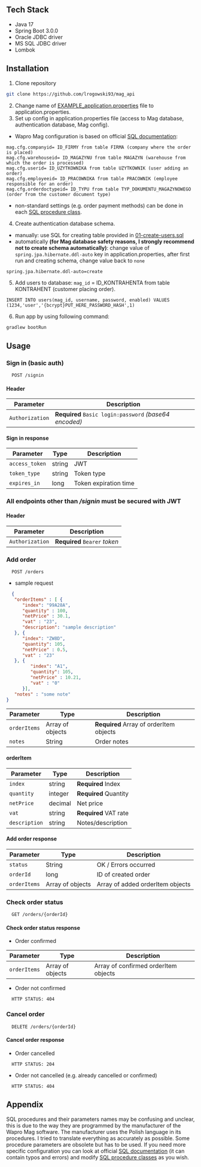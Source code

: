 ## Tech Stack

* Java 17
* Spring Boot 3.0.0
* Oracle JDBC driver
* MS SQL JDBC driver
* Lombok

## Installation

1. Clone repository

```bash
git clone https://github.com/lrogowski93/mag_api
```
2. Change name of [EXAMPLE_application.properties](/src/main/resources/application.properties) file to application.properties.
3. Set up config in application.properties file (access to Mag database, authentication database, Mag config).
* Wapro Mag configuration is based on official [SQL documentation](https://wapro24bis.assecobs.pl/plikownia/WAPRO%20Mag/Dokumentacja%20techniczna/WAPRO%20Mag%20Dokumentacja%20procedur%20SQL.pdf):
```properties
mag.cfg.companyid= ID_FIRMY from table FIRMA (company where the order is placed)
mag.cfg.warehouseid= ID_MAGAZYNU from table MAGAZYN (warehouse from which the order is processed)
mag.cfg.userid= ID_UZYTKOWNIKA from table UZYTKOWNIK (user adding an order)
mag.cfg.employeeid= ID_PRACOWNIKA from table PRACOWNIK (employee responsible for an order)
mag.cfg.orderdoctypeid= ID_TYPU from table TYP_DOKUMENTU_MAGAZYNOWEGO (order from the customer document type)
```
* non-standard settings (e.g. order payment methods) can be done in each [SQL procedure class](/src/main/java/mag/model/procedure).
4. Create authentication database schema.
* manually: use SQL for creating table provided in [01-create-users.sql](/src/main/resources/database/2022-05-25/01-create-users.sql)
* automatically **(for Mag database safety reasons, I strongly recommend not to create schema automatically)**: change value of `spring.jpa.hibernate.ddl-auto` key in application.properties, after first run and creating schema, change value back to `none`
```properties
spring.jpa.hibernate.ddl-auto=create
```
5. Add users to database:
   `mag_id` = ID_KONTRAHENTA from table KONTRAHENT (customer placing order).
```sqk
INSERT INTO users(mag_id, username, password, enabled) VALUES (1234,'user','{bcrypt}PUT_HERE_PASSWORD_HASH',1)
```
6. Run app by using following command:
```bash
gradlew bootRun
```

## Usage

### Sign in (basic auth)

```http
  POST /signin
```
#### Header
| Parameter       | Description                                            |
|-----------------|--------------------------------------------------------|
| `Authorization` | **Required** `Basic login:password` _(base64 encoded)_ |

#### Sign in response

| Parameter      | Type   | Description           |
|----------------|--------|-----------------------|
| `access_token` | string | JWT                   |
| `token_type`   | string | Token type            |
| `expires_in`   | long   | Token expiration time |

### All endpoints other than _/signin_ must be secured with JWT
#### Header

| Parameter       | Description                   |
|-----------------|-------------------------------|
| `Authorization` | **Required** `Bearer` _token_ |


### Add order

```http
  POST /orders
```
* sample request
```json
  {
   "orderItems" : [ {
      "index": "99A28A",
      "quantity" : 100,
      "netPrice" : 30.1,
      "vat" : "23",
      "description": "sample description"
   }, {
      "index": "ZW8D",
      "quantity": 105,
      "netPrice" : 0.5,
      "vat" : "23"
   }, {
         "index": "A1",
         "quantity": 105,
         "netPrice" : 10.21,
         "vat" : "0"
      }],
   "notes" : "some note"
}
```

| Parameter    | Type             | Description                             |
|--------------|------------------|-----------------------------------------|
| `orderItems` | Array of objects | **Required** Array of orderItem objects |
| `notes`      | String           | Order notes                             |

#### orderItem
| Parameter     | Type    | Description           |
|---------------|---------|-----------------------|
| `index`       | string  | **Required** Index    |
| `quantity`    | integer | **Required** Quantity |
| `netPrice`    | decimal | Net price             |
| `vat`         | string  | **Required** VAT rate |
| `description` | string  | Notes/description     |

#### Add order response

| Parameter    | Type             | Description                      |
|--------------|------------------|----------------------------------|
| `status`     | String           | OK / Errors occurred             |
| `orderId`    | long             | ID of created order              |
| `orderItems` | Array of objects | Array of added orderItem objects |


### Check order status

```http
  GET /orders/{orderId}
```

#### Check order status response

* Order confirmed

| Parameter    | Type             | Description                          |
|--------------|------------------|--------------------------------------|
| `orderItems` | Array of objects | Array of confirmed orderItem objects |

* Order not confirmed

```http
  HTTP STATUS: 404
```

### Cancel order

```http
  DELETE /orders/{orderId}
```

#### Cancel order response

* Order cancelled
```http
  HTTP STATUS: 204
```

* Order not cancelled (e.g. already cancelled or confirmed)
```http
  HTTP STATUS: 404
```

## Appendix
SQL procedures and their parameters names may be confusing and unclear, this is due to the way they are programmed by the manufacturer of the Wapro Mag software. The manufacturer uses the Polish language in its procedures. I tried to translate everything as accurately as possible. Some procedure parameters are obsolete but has to be used. If you need more specific configuration you can look at official [SQL documentation](https://wapro24bis.assecobs.pl/plikownia/WAPRO%20Mag/Dokumentacja%20techniczna/WAPRO%20Mag%20Dokumentacja%20procedur%20SQL.pdf) (it can contain typos and errors) and modify [SQL procedure classes](/src/main/java/mag/model/procedure) as you wish.